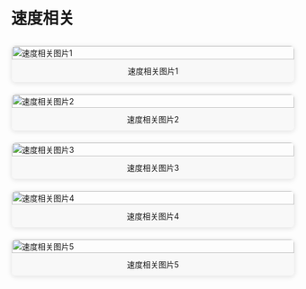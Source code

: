 # 速度相关

<div class="image-grid">
  <div class="image-item">
    <img src="./images/微信图片_20250507135911.jpg" alt="速度相关图片1">
    <p>速度相关图片1</p>
  </div>
  <div class="image-item">
    <img src="./images/微信图片_20250507144239.jpg" alt="速度相关图片2">
    <p>速度相关图片2</p>
  </div>
  <div class="image-item">
    <img src="./images/微信图片_20250507144638.jpg" alt="速度相关图片3">
    <p>速度相关图片3</p>
  </div>
  <div class="image-item">
    <img src="./images/微信图片_20250507145102.png" alt="速度相关图片4">
    <p>速度相关图片4</p>
  </div>
  <div class="image-item">
    <img src="./images/微信图片_20250507145315.jpg" alt="速度相关图片5">
    <p>速度相关图片5</p>
  </div>
</div>

<style>
.image-grid {
  display: grid;
  grid-template-columns: repeat(auto-fill, minmax(250px, 1fr));
  grid-gap: 20px;
  margin: 30px 0;
}

.image-item {
  display: flex;
  flex-direction: column;
  border: 1px solid #eee;
  border-radius: 8px;
  overflow: hidden;
  transition: transform 0.3s ease;
  box-shadow: 0 2px 8px rgba(0, 0, 0, 0.1);
}

.image-item:hover {
  transform: translateY(-5px);
  box-shadow: 0 5px 15px rgba(0, 0, 0, 0.2);
}

.image-item img {
  width: 100%;
  height: auto;
  object-fit: cover;
}

.image-item p {
  padding: 10px;
  margin: 0;
  text-align: center;
  background-color: #f8f8f8;
  font-size: 14px;
}
</style>
